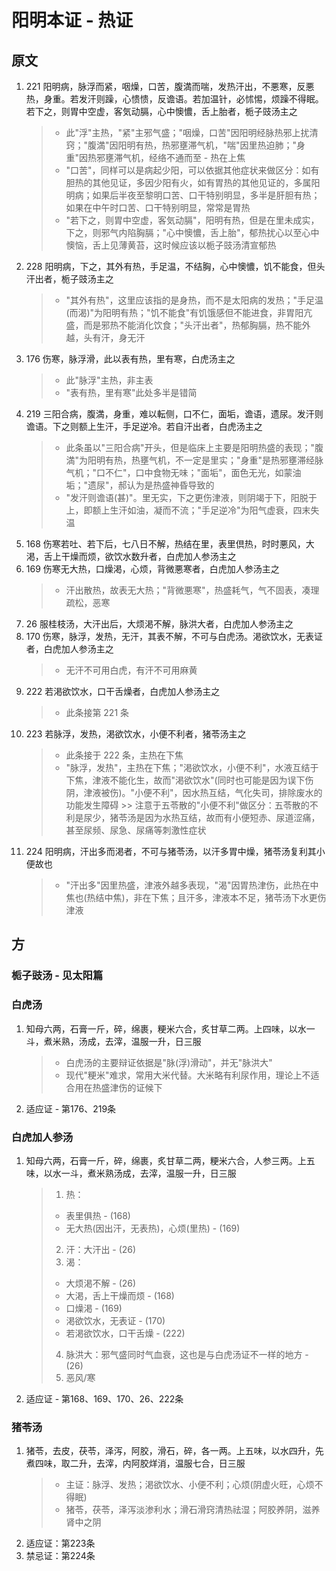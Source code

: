 # 阳明本证 - 热证
## 原文
1. 221 阳明病，脉浮而紧，咽燥，口苦，腹満而喘，发热汗出，不悪寒，反悪热，身重。若发汗则躁，心愦愦，反谵语。若加温针，必怵惕，烦躁不得眠。若下之，则胃中空虚，客気动膈，心中懊憹，舌上胎者，栀子豉汤主之
    > * 此"浮"主热，"紧"主邪气盛；"咽燥，口苦"因阳明经脉热邪上扰清窍；"腹満"因阳明有热，热邪壅滞气机，"喘"因里热迫肺；"身重"因热邪壅滞气机，经络不通而至 - 热在上焦
    > * "口苦"，同样可以是病起少阳，可以依据其他症状来做区分：如有胆热的其他见证，多因少阳有火，如有胃热的其他见证的，多属阳明病；如果后半夜至黎明口苦、口干特别明显，多半是肝胆有热；如果在中午时口苦、口干特别明显，常常是胃热
    > * "若下之，则胃中空虚，客気动膈"，阳明有热，但是在里未成实，下之，则邪气内陷胸膈；"心中懊憹，舌上胎"，郁热扰心以至心中懊恼，舌上见薄黄苔，这时候应该以栀子豉汤清宣郁热
2. 228 阳明病，下之，其外有热，手足温，不结胸，心中懊憹，饥不能食，但头汗出者，栀子豉汤主之
    > * "其外有热"，这里应该指的是身热，而不是太阳病的发热；"手足温(而渴)"为阳明有热；"饥不能食"有饥饿感但不能进食，非胃阳亢盛，而是邪热不能消化饮食；"头汗出者"，热郁胸膈，热不能外越，头有汗，身无汗
3. 176 伤寒，脉浮滑，此以表有热，里有寒，白虎汤主之
    > * 此"脉浮"主热，非主表
    > * "表有热，里有寒"此处多半是错简
4. 219 三阳合病，腹満，身重，难以転侧，口不仁，面垢，谵语，遗尿。发汗则谵语。下之则额上生汗，手足逆冷。若自汗出者，白虎汤主之
    > * 此条虽以"三阳合病"开头，但是临床上主要是阳明热盛的表现；"腹満"为阳明有热，热壅气机，不一定是里实；"身重"是热邪壅滞经脉气机；"口不仁"，口中食物无味；"面垢"，面色无光，如蒙油垢；"遗尿"，郝认为是热盛神昏导致的
    > * "发汗则谵语(甚)"。里无实，下之更伤津液，则阴竭于下，阳脱于上，即额上生汗如油，凝而不流；"手足逆冷"为阳气虚衰，四末失温
5. 168 伤寒若吐、若下后，七八日不解，热结在里，表里倶热，时时悪风，大渇，舌上干燥而烦，欲饮水数升者，白虎加人参汤主之
6. 169 伤寒无大热，口燥渇，心烦，背微悪寒者，白虎加人参汤主之
    > * 汗出散热，故表无大热；"背微悪寒"，热盛耗气，气不固表，凑理疏松，恶寒
7. 26 服桂枝汤，大汗出后，大烦渇不解，脉洪大者，白虎加人参汤主之
8. 170 伤寒，脉浮，发热，无汗，其表不解，不可与白虎汤。渇欲饮水，无表证者，白虎加人参汤主之
    > * 无汗不可用白虎，有汗不可用麻黄
9. 222 若渇欲饮水，口干舌燥者，白虎加人参汤主之
    > * 此条接第 221 条
10. 223 若脉浮，发热，渇欲饮水，小便不利者，猪苓汤主之
    > * 此条接于 222 条，主热在下焦
    > * "脉浮，发热"，主热在下焦；"渇欲饮水，小便不利"，水液互结于下焦，津液不能化生，故而"渇欲饮水"(同时也可能是因为误下伤阴，津液被伤)。"小便不利"，因水热互结，气化失司，排除废水的功能发生障碍
        >> 注意于五苓散的"小便不利"做区分：五苓散的不利是尿少，猪苓汤是因为水热互结，故而有小便短赤、尿道涩痛，甚至尿频、尿急、尿痛等刺激性症状
11. 224 阳明病，汗出多而渇者，不可与猪苓汤，以汗多胃中燥，猪苓汤复利其小便故也
    > * "汗出多"因里热盛，津液外越多表现，"渴"因胃热津伤，此热在中焦也(热结中焦)，非在下焦；且汗多，津液本不足，猪苓汤下水更伤津液

## 方
### 栀子豉汤 - 见太阳篇

### 白虎汤
1. 知母六两，石膏一斤，碎，绵裹，粳米六合，炙甘草二两。上四味，以水一斗，煮米熟，汤成，去滓，温服一升，日三服
    > * 白虎汤的主要辩证依据是"脉(浮)滑动"，并无"脉洪大"
    > * 现代"粳米"难求，常用大米代替。大米略有利尿作用，理论上不适合用在热盛津伤的证候下
2. 适应证 - 第176、219条

### 白虎加人参汤
1. 知母六两，石膏一斤，碎，绵裹，炙甘草二两，粳米六合，人参三两。上五味，以水一斗，煮米熟汤成，去滓，温服一升，日三服
    > 1. 热：
    >   * 表里俱热 - (168)
    >   * 无大热(因出汗，无表热)，心烦(里热) - (169)
    > 2. 汗：大汗出 - (26)
    > 3. 渴：
    >   * 大烦渇不解 - (26)
    >   * 大渇，舌上干燥而烦 - (168)
    >   * 口燥渇 - (169)
    >   * 渇欲饮水，无表证 - (170)
    >   * 若渇欲饮水，口干舌燥 - (222)
    > 4. 脉洪大：邪气盛同时气血衰，这也是与白虎汤证不一样的地方 - (26)
    > 5. 恶风/寒
2. 适应证 - 第168、169、170、26、222条

### 猪苓汤
1. 猪苓，去皮，茯苓，泽泻，阿胶，滑石，碎，各一两。上五味，以水四升，先煮四味，取二升，去滓，内阿胶烊消，温服七合，日三服
    > * 主证：脉浮、发热；渇欲饮水、小便不利；心烦(阴虚火旺，心烦不得眠)
    > * 猪苓，茯苓，泽泻淡渗利水；滑石滑窍清热祛湿；阿胶养阴，滋养肾中之阴
2. 适应证：第223条
3. 禁忌证：第224条
